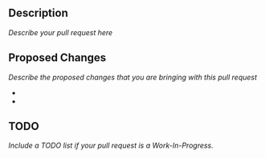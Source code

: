 ## Description

_Describe your pull request here_

## Proposed Changes

_Describe the proposed changes that you are bringing with this pull request_

-
-

## TODO

_Include a TODO list if your pull request is a Work-In-Progress._
